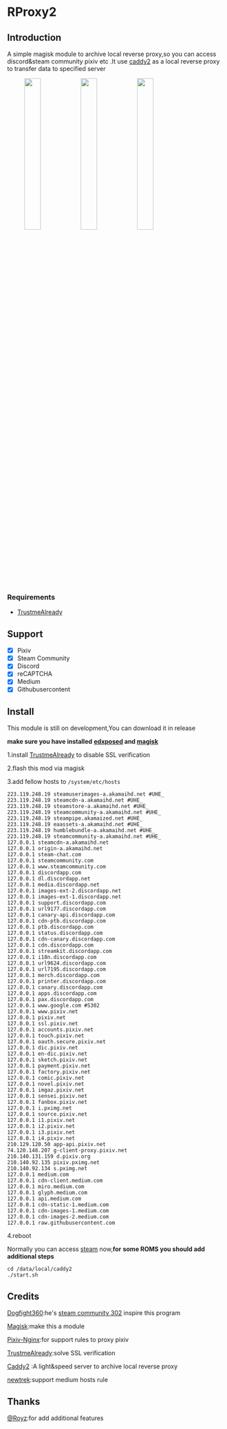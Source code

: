 # RProxy2

## Introduction

A simple magisk module to archive local reverse proxy,so you can access discord&steam community pixiv etc .It use [caddy2](https://github.com/caddyserver/caddy/releases) as a local reverse proxy to  transfer data to specified server
<figure class="third">
<img src="https://altonhe.github.io/medias/RProxy/1.jpeg" width="30%" height="30%" >
<img src="https://altonhe.github.io/medias/RProxy/2.jpeg" width="30%" height="30%">
<img src="https://altonhe.github.io/medias/RProxy/3.jpeg" width="30%" height="30%">
</figure>

### Requirements
* [TrustmeAlready](https://github.com/ViRb3/TrustMeAlready)

## Support

- [x] Pixiv
- [x] Steam Community
- [x] Discord
- [x] reCAPTCHA
- [x] Medium
- [x] Githubusercontent

## Install

This module is still on development,You can download it in release

**make sure you have installed** **[edxposed](https://github.com/ElderDrivers/EdXposed) and [magisk](https://github.com/topjohnwu/Magisk/releases)**

1.install [TrustmeAlready](https://github.com/ViRb3/TrustMeAlready)  to disable SSL verification 

2.flash this mod via magisk

3.add fellow hosts to `/system/etc/hosts`

```hosts
223.119.248.19 steamuserimages-a.akamaihd.net #UHE_
223.119.248.19 steamcdn-a.akamaihd.net #UHE_
223.119.248.19 steamstore-a.akamaihd.net #UHE_
223.119.248.19 steamcommunity-a.akamaihd.net #UHE_
223.119.248.19 steampipe.akamaized.net #UHE_
223.119.248.19 eaassets-a.akamaihd.net #UHE_
223.119.248.19 humblebundle-a.akamaihd.net #UHE_
223.119.248.19 steamcommunity-a.akamaihd.net #UHE_
127.0.0.1 steamcdn-a.akamaihd.net
127.0.0.1 origin-a.akamaihd.net
127.0.0.1 steam-chat.com
127.0.0.1 steamcommunity.com
127.0.0.1 www.steamcommunity.com
127.0.0.1 discordapp.com
127.0.0.1 dl.discordapp.net
127.0.0.1 media.discordapp.net
127.0.0.1 images-ext-2.discordapp.net
127.0.0.1 images-ext-1.discordapp.net
127.0.0.1 support.discordapp.com
127.0.0.1 url9177.discordapp.com
127.0.0.1 canary-api.discordapp.com
127.0.0.1 cdn-ptb.discordapp.com
127.0.0.1 ptb.discordapp.com
127.0.0.1 status.discordapp.com
127.0.0.1 cdn-canary.discordapp.com
127.0.0.1 cdn.discordapp.com
127.0.0.1 streamkit.discordapp.com
127.0.0.1 i18n.discordapp.com
127.0.0.1 url9624.discordapp.com
127.0.0.1 url7195.discordapp.com
127.0.0.1 merch.discordapp.com
127.0.0.1 printer.discordapp.com
127.0.0.1 canary.discordapp.com
127.0.0.1 apps.discordapp.com
127.0.0.1 pax.discordapp.com
127.0.0.1 www.google.com #S302
127.0.0.1 www.pixiv.net
127.0.0.1 pixiv.net 
127.0.0.1 ssl.pixiv.net
127.0.0.1 accounts.pixiv.net 
127.0.0.1 touch.pixiv.net
127.0.0.1 oauth.secure.pixiv.net
127.0.0.1 dic.pixiv.net
127.0.0.1 en-dic.pixiv.net 
127.0.0.1 sketch.pixiv.net
127.0.0.1 payment.pixiv.net
127.0.0.1 factory.pixiv.net 
127.0.0.1 comic.pixiv.net  
127.0.0.1 novel.pixiv.net 
127.0.0.1 imgaz.pixiv.net 
127.0.0.1 sensei.pixiv.net
127.0.0.1 fanbox.pixiv.net
127.0.0.1 i.pximg.net
127.0.0.1 source.pixiv.net
127.0.0.1 i1.pixiv.net 
127.0.0.1 i2.pixiv.net 
127.0.0.1 i3.pixiv.net 
127.0.0.1 i4.pixiv.net 
210.129.120.50 app-api.pixiv.net  
74.120.148.207 g-client-proxy.pixiv.net 
210.140.131.159 d.pixiv.org 
210.140.92.135 pixiv.pximg.net  
210.140.92.134 s.pximg.net
127.0.0.1 medium.com
127.0.0.1 cdn-client.medium.com
127.0.0.1 miro.medium.com
127.0.0.1 glyph.medium.com
127.0.0.1 api.medium.com
127.0.0.1 cdn-static-1.medium.com
127.0.0.1 cdn-images-1.medium.com
127.0.0.1 cdn-images-2.medium.com
127.0.0.1 raw.githubusercontent.com
```

4.reboot

Normally you can access [steam](steamcommunity.com) now,**for** **some ROMS you should add additional steps**

```
cd /data/local/caddy2
./start.sh
```

## Credits

[Dogfight360](https://www.dogfight360.com/blog/):he's  [steam community 302](https://www.dogfight360.com/blog/686/) inspire this program

[Magisk](https://github.com/topjohnwu/Magisk/releases):make this a module

[Pixiv-Nginx](https://github.com/mashirozx/Pixiv-Nginx):for support rules to proxy pixiv

[TrustmeAlready](https://github.com/ViRb3/TrustMeAlready):solve SSL verification 

[Caddy2](https://github.com/caddyserver/caddy/releases) :A light&speed server to archive local reverse proxy

[newtrek](https://www.jianshu.com/u/a8649c5c66fe):support medium hosts rule

## Thanks

[@Royz](https://github.com/RoyZ-CSGO):for add additional features
